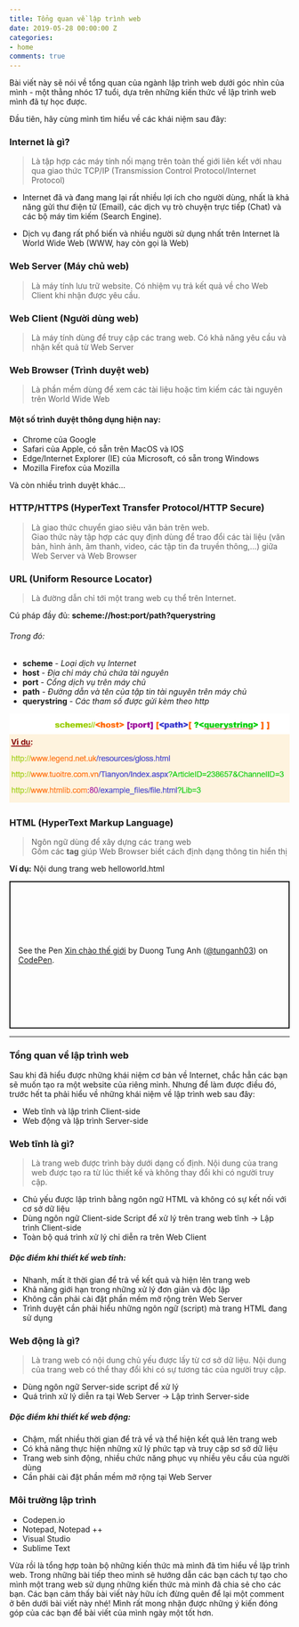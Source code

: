 ```yaml
---
title: Tổng quan về lập trình web
date: 2019-05-28 00:00:00 Z
categories:
- home
comments: true
---
```


<p class="lead">Bài viết này sẽ nói về tổng quan của ngành lập trình web dưới góc nhìn của mình - một thằng nhóc 17 tuổi, dựa trên những kiến thức về lập trình web mình đã tự học được.</p>

Đầu tiên, hãy cùng mình tìm hiểu về các khái niệm sau đây:

### Internet là gì?
>Là tập hợp các máy tính nối mạng trên toàn thế giới liên kết với nhau qua giao thức TCP/IP (Transmission Control Protocol/Internet Protocol)

* Internet đã và đang mang lại rất nhiều lợi ích cho người dùng, nhất là khả năng gửi thư điện tử (Email), các dịch vụ trò chuyện trực tiếp (Chat) và các bộ máy tìm kiếm (Search Engine).

* Dịch vụ đang rất phổ biến và nhiều người sử dụng nhất trên Internet là World Wide Web (WWW, hay còn gọi là Web)

### Web Server (Máy chủ web)
>Là máy tính lưu trữ website. Có nhiệm vụ trả kết quả về cho Web Client khi nhận được yêu cầu.

### Web Client (Người dùng web)
>Là máy tính dùng để truy cập các trang web. Có khả năng yêu cầu và nhận kết quả từ Web Server

### Web Browser (Trình duyệt web)
>Là phần mềm dùng để xem các tài liệu hoặc tìm kiếm các tài nguyên trên World Wide Web

#### Một số trình duyệt thông dụng hiện nay:  
* Chrome của Google
* Safari của Apple, có sẵn trên MacOS và IOS
* Edge/Internet Explorer (IE) của Microsoft, có sẵn trong Windows
* Mozilla Firefox của Mozilla

Và còn nhiều trình duyệt khác...

### HTTP/HTTPS (HyperText Transfer Protocol/HTTP Secure)
>Là giao thức chuyển giao siêu văn bản trên web.  
>Giao thức này tập hợp các quy định dùng để trao đổi các tài liệu (văn bản, hình ảnh, âm thanh, video, các tập tin đa truyền thông,...) giữa Web Server và Web Browser

### URL (Uniform Resource Locator)
>Là đường dẫn chỉ tới một trang web cụ thể trên Internet.

Cú pháp đầy đủ: <strong>scheme://host:port/path?querystring</strong>  
###### Trong đó:  
* **scheme** - *Loại dịch vụ Internet*
* **host** - *Địa chỉ máy chủ chứa tài nguyên*
* **port** - *Cổng dịch vụ trên máy chủ*
* **path** - *Đường dẫn và tên của tập tin tài nguyên trên máy chủ*
* **querystring** - *Các tham số được gửi kèm theo http*

![ví dụ](/img/url-uniform-resource-locator.png "ví dụ")

### HTML (HyperText Markup Language)
>Ngôn ngữ dùng để xây dựng các trang web  
>Gồm các **tag** giúp Web Browser biết cách định dạng thông tin hiển thị

**Ví dụ:** Nội dung trang web helloworld.html
<p class="codepen" data-height="265" data-theme-id="0" data-default-tab="html,result" data-user="tunganh03" data-slug-hash="yWqNVR" style="height: 265px; box-sizing: border-box; display: flex; align-items: center; justify-content: center; border: 2px solid; margin: 1em 0; padding: 1em;" data-pen-title="Xin chào thế giới">
  <span>See the Pen <a href="https://codepen.io/tunganh03/pen/yWqNVR/">
  Xin chào thế giới</a> by Duong Tung Anh (<a href="https://codepen.io/tunganh03">@tunganh03</a>)
  on <a href="https://codepen.io">CodePen</a>.</span>
</p>
<script async src="https://static.codepen.io/assets/embed/ei.js"></script>
  
---
### Tổng quan về lập trình web
Sau khi đã hiểu được những khái niệm cơ bản về Internet, chắc hẳn các bạn sẽ muốn tạo ra một website của riêng mình. Nhưng để làm được điều đó, trước hết ta phải hiểu về những khái niệm về lập trình web sau đây:

* Web tĩnh và lập trình Client-side
* Web động và lập trình Server-side

### Web tĩnh là gì?
>Là trang web được trình bày dưới dạng cố định. Nội dung của trang web được tạo ra từ lúc thiết kế và không thay đổi khi có người truy cập.

* Chủ yếu được lập trình bằng ngôn ngữ HTML và không có sự kết nối với cơ sở dữ liệu
* Dùng ngôn ngữ Client-side Script để xử lý trên trang web tĩnh &rarr; Lập trình Client-side
* Toàn bộ quá trình xử lý chỉ diễn ra trên Web Client

##### Đặc điểm khi thiết kế web tĩnh:
* Nhanh, mất ít thời gian để trả về kết quả và hiện lên trang web
* Khả năng giới hạn trong những xử lý đơn giản và độc lập
* Không cần phải cài đặt phần mềm mở rộng trên Web Server
* Trình duyệt cần phải hiểu những ngôn ngữ (script) mà trang HTML đang sử dụng

### Web động là gì?
>Là trang web có nội dung chủ yếu được lấy từ cơ sở dữ liệu. Nội dung của trang web có thể thay đổi khi có sự tương tác của người truy cập.

* Dùng ngôn ngữ Server-side script để xử lý
* Quá trình xử lý diễn ra tại Web Server &rarr; Lập trình Server-side

##### Đặc điểm khi thiết kế web động:
* Chậm, mất nhiều thời gian để trả về và thể hiện kết quả lên trang web
* Có khả năng thực hiện những xử lý phức tạp và truy cập sơ sở dữ liệu
* Trang web sinh động, nhiều chức năng phục vụ nhiều yêu cầu của người dùng
* Cần phải cài đặt phần mềm mở rộng tại Web Server

### Môi trường lập trình
* Codepen.io
* Notepad, Notepad ++
* Visual Studio
* Sublime Text

Vừa rồi là tổng hợp toàn bộ những kiến thức mà mình đã tìm hiểu về lập trình web. Trong những bài tiếp theo mình sẽ hướng dẫn các bạn cách tự tạo cho mình một trang web sử dụng những kiến thức mà mình đã chia sẻ cho các bạn. Các bạn cảm thấy bài viết này hữu ích đừng quên để lại một comment ở bên dưới bài viết này nhé! Mình rất mong nhận được những ý kiến đóng góp của các bạn để bài viết của mình ngày một tốt hơn.


